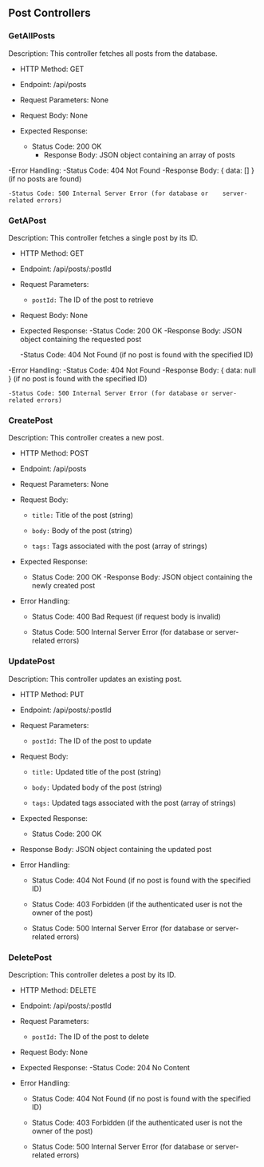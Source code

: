 ## Post Controllers

### GetAllPosts

Description: This controller fetches all posts from the database.

- HTTP Method: GET

- Endpoint: /api/posts

- Request Parameters: None

- Request Body: None

- Expected Response:
    - Status Code: 200 OK
        - Response Body: JSON object containing an array of posts

-Error Handling:
    -Status Code: 404 Not Found
        -Response Body: { data: [] } (if no posts are found)
    
    -Status Code: 500 Internal Server Error (for database or    server-related errors)

### GetAPost

Description: This controller fetches a single post by its ID.

- HTTP Method: GET

- Endpoint: /api/posts/:postId

- Request Parameters:
    - `postId:` The ID of the post to retrieve

- Request Body: None

- Expected Response:
    -Status Code: 200 OK
        -Response Body: JSON object containing the requested post
    
    -Status Code: 404 Not Found (if no post is found with the specified ID)

-Error Handling:
    -Status Code: 404 Not Found
        -Response Body: { data: null } (if no post is found with the specified ID)

    -Status Code: 500 Internal Server Error (for database or server-related errors)

### CreatePost

Description: This controller creates a new post.

- HTTP Method: POST

- Endpoint: /api/posts

- Request Parameters: None

- Request Body:
    - `title:` Title of the post (string)

    - `body:` Body of the post (string)

    - `tags:` Tags associated with the post (array of strings)

- Expected Response:
    - Status Code: 200 OK
        -Response Body: JSON object containing the newly created post

- Error Handling:
    - Status Code: 400 Bad Request (if request body is invalid)

    - Status Code: 500 Internal Server Error (for database or server-related errors)

### UpdatePost

Description: This controller updates an existing post.

- HTTP Method: PUT

- Endpoint: /api/posts/:postId

- Request Parameters:

    - `postId:` The ID of the post to update

- Request Body:
    - `title:` Updated title of the post (string)

    - `body:` Updated body of the post (string)

    - `tags:` Updated tags associated with the post (array of strings)

- Expected Response:
    - Status Code: 200 OK

- Response Body: JSON object containing the updated post

- Error Handling:
    - Status Code: 404 Not Found (if no post is found with the specified ID)

    - Status Code: 403 Forbidden (if the authenticated user is not the owner of the post)

    - Status Code: 500 Internal Server Error (for database or server-related errors)

### DeletePost

Description: This controller deletes a post by its ID.

- HTTP Method: DELETE

- Endpoint: /api/posts/:postId

- Request Parameters:
    - `postId:` The ID of the post to delete

- Request Body: None

- Expected Response:
    -Status Code: 204 No Content

- Error Handling:
    - Status Code: 404 Not Found (if no post is found with the specified ID)

    - Status Code: 403 Forbidden (if the authenticated user is not the owner of the post)

    - Status Code: 500 Internal Server Error (for database or server-related errors)